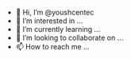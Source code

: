 - 👋 Hi, I’m @youshcentec
- 👀 I’m interested in ...
- 🌱 I’m currently learning ...
- 💞️ I’m looking to collaborate on ...
- 📫 How to reach me ...

<!---
youshcentec/youshcentec is a ✨ special ✨ repository because its `README.md` (this file) appears on your GitHub profile.
You can click the Preview link to take a look at your changes.
--->

